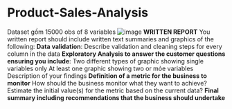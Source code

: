 # Product-Sales-Analysis
Dataset gồm 15000 obs of 8 variables
![image](https://github.com/khuyn110400/Product-Sales-Analysis/assets/110038431/42bc7e8f-f75b-4921-b1e8-aa0a7a4644b7)
**WRITTEN REPORT** 
You written report should include written text summaries and graphics of the following:
**Data validation**:
Describe validation and cleaning steps for every column in the data
**Exploratory Analysis to answer the customer questions ensuring you include**:
Two different types of graphic showing single variables only
At least one graphic showing two or mỏe variables
Description of your findings 
**Definition of a metric for the business to monitor** 
How should the business monitor what they want to achieve?
Estimate the initial value(s) for the metric based on the current data?
**Final summary including recommendations that the business should undertake**
